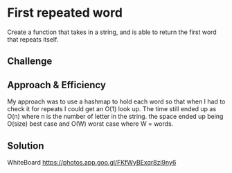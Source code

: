 

# First repeated word
Create a function that takes in a string, and is able to return the first word that repeats itself.

## Challenge


## Approach & Efficiency
My approach was to use a hashmap to hold each word so that when I had to check it for repeats I could get an O(1) look up. The time still ended up as O(n) where n is the number of letter in the string.
the space ended up being O(size) best case and O(W) worst case where W = words.

## Solution
WhiteBoard
https://photos.app.goo.gl/FKfWyBExqr8zi9ny6